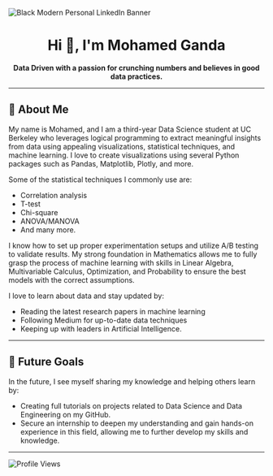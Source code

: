 

![Black Modern Personal LinkedIn Banner](https://github.com/user-attachments/assets/da610194-da5b-44a1-9f2e-7cba66ba1324)

<div align="center">

# Hi 👋, I'm Mohamed Ganda

**Data Driven with a passion for crunching numbers and believes in good data practices.**

</div>



---

## 🔭 About Me  
My name is Mohamed, and I am a third-year Data Science student at UC Berkeley who leverages logical programming to extract meaningful insights from data using appealing visualizations, statistical techniques, and machine learning. I love to create visualizations using several Python packages such as Pandas, Matplotlib, Plotly, and more. 

Some of the statistical techniques I commonly use are:
- Correlation analysis
- T-test
- Chi-square
- ANOVA/MANOVA
- And many more.

I know how to set up proper experimentation setups and utilize A/B testing to validate results. My strong foundation in Mathematics allows me to fully grasp the process of machine learning with skills in Linear Algebra, Multivariable Calculus, Optimization, and Probability to ensure the best models with the correct assumptions.

I love to learn about data and stay updated by:
- Reading the latest research papers in machine learning
- Following Medium for up-to-date data techniques
- Keeping up with leaders in Artificial Intelligence.

---

## 🌟 Future Goals  
In the future, I see myself sharing my knowledge and helping others learn by:
- Creating full tutorials on projects related to Data Science and Data Engineering on my GitHub.
- Secure an internship to deepen my understanding and gain hands-on experience in this field, allowing me to further develop my skills and knowledge.

---

![Profile Views](https://komarev.com/ghpvc/?username=YourGitHubUsername&color=green&style=flat)







<!--
**mokindacool/mokindacool** is a ✨ _special_ ✨ repository because its `README.md` (this file) appears on your GitHub profile.

Here are some ideas to get you started:

- 🔭 I’m currently working on ...
- 🌱 I’m currently learning ...
- 👯 I’m looking to collaborate on ...
- 🤔 I’m looking for help with ...
- 💬 Ask me about ...
- 📫 How to reach me: ...
- 😄 Pronouns: ...
- ⚡ Fun fact: ...
-->
